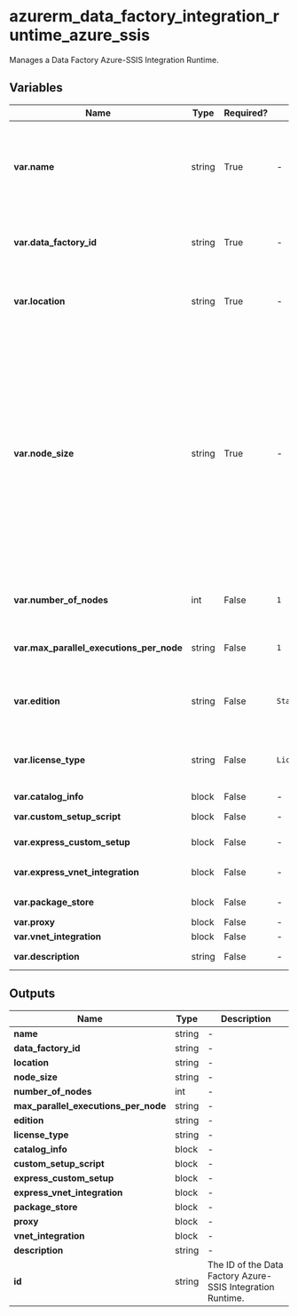 # azurerm_data_factory_integration_runtime_azure_ssis

Manages a Data Factory Azure-SSIS Integration Runtime.

## Variables

| Name | Type | Required? | Default  | possible values | Description |
| ---- | ---- | --------- | -------- | ----------- | ----------- |
| **var.name** | string | True | -  |  -  | Specifies the name of the Azure-SSIS Integration Runtime. Changing this forces a new resource to be created. Must be globally unique. See the [Microsoft documentation](https://docs.microsoft.com/azure/data-factory/naming-rules) for all restrictions. | 
| **var.data_factory_id** | string | True | -  |  -  | The Data Factory ID in which to associate the Linked Service with. Changing this forces a new resource. | 
| **var.location** | string | True | -  |  -  | Specifies the supported Azure location where the resource exists. Changing this forces a new resource to be created. | 
| **var.node_size** | string | True | -  |  `Standard_D2_v3`, `Standard_D4_v3`, `Standard_D8_v3`, `Standard_D16_v3`, `Standard_D32_v3`, `Standard_D64_v3`, `Standard_E2_v3`, `Standard_E4_v3`, `Standard_E8_v3`, `Standard_E16_v3`, `Standard_E32_v3`, `Standard_E64_v3`, `Standard_D1_v2`, `Standard_D2_v2`, `Standard_D3_v2`, `Standard_D4_v2`, `Standard_A4_v2`, `Standard_A8_v2`  | The size of the nodes on which the Azure-SSIS Integration Runtime runs. Valid values are: `Standard_D2_v3`, `Standard_D4_v3`, `Standard_D8_v3`, `Standard_D16_v3`, `Standard_D32_v3`, `Standard_D64_v3`, `Standard_E2_v3`, `Standard_E4_v3`, `Standard_E8_v3`, `Standard_E16_v3`, `Standard_E32_v3`, `Standard_E64_v3`, `Standard_D1_v2`, `Standard_D2_v2`, `Standard_D3_v2`, `Standard_D4_v2`, `Standard_A4_v2` and `Standard_A8_v2` | 
| **var.number_of_nodes** | int | False | `1`  |  -  | Number of nodes for the Azure-SSIS Integration Runtime. Max is `10`. Defaults to `1`. | 
| **var.max_parallel_executions_per_node** | string | False | `1`  |  -  | Defines the maximum parallel executions per node. Defaults to `1`. Max is `1`. | 
| **var.edition** | string | False | `Standard`  |  `Standard`, `Enterprise`  | The Azure-SSIS Integration Runtime edition. Valid values are `Standard` and `Enterprise`. Defaults to `Standard`. | 
| **var.license_type** | string | False | `LicenseIncluded`  |  `LicenseIncluded`, `BasePrice`  | The type of the license that is used. Valid values are `LicenseIncluded` and `BasePrice`. Defaults to `LicenseIncluded`. | 
| **var.catalog_info** | block | False | -  |  -  | A `catalog_info` block. | 
| **var.custom_setup_script** | block | False | -  |  -  | A `custom_setup_script` block. | 
| **var.express_custom_setup** | block | False | -  |  -  | An `express_custom_setup` block. | 
| **var.express_vnet_integration** | block | False | -  |  -  | A `express_vnet_integration` block. | 
| **var.package_store** | block | False | -  |  -  | One or more `package_store` block. | 
| **var.proxy** | block | False | -  |  -  | A `proxy` block. | 
| **var.vnet_integration** | block | False | -  |  -  | A `vnet_integration` block. | 
| **var.description** | string | False | -  |  -  | Integration runtime description. | 



## Outputs

| Name | Type | Description |
| ---- | ---- | --------- | 
| **name** | string  | - | 
| **data_factory_id** | string  | - | 
| **location** | string  | - | 
| **node_size** | string  | - | 
| **number_of_nodes** | int  | - | 
| **max_parallel_executions_per_node** | string  | - | 
| **edition** | string  | - | 
| **license_type** | string  | - | 
| **catalog_info** | block  | - | 
| **custom_setup_script** | block  | - | 
| **express_custom_setup** | block  | - | 
| **express_vnet_integration** | block  | - | 
| **package_store** | block  | - | 
| **proxy** | block  | - | 
| **vnet_integration** | block  | - | 
| **description** | string  | - | 
| **id** | string  | The ID of the Data Factory Azure-SSIS Integration Runtime. | 